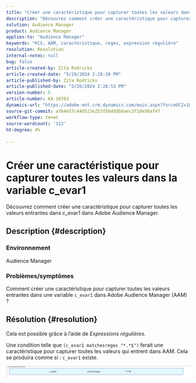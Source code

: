 ```yaml
---
title: "Créer une caractéristique pour capturer toutes les valeurs dans la variable c_evar1"
description: "Découvrez comment créer une caractéristique pour capturer toutes les valeurs entrantes dans c_evar1 dans Adobe Audience Manager."
solution: Audience Manager
product: Audience Manager
applies-to: "Audience Manager"
keywords: "KCS, AAM, caractéristique, regex, expression régulière"
resolution: Resolution
internal-notes: null
bug: false
article-created-by: Zita Rodricks
article-created-date: "5/20/2024 2:28:30 PM"
article-published-by: Zita Rodricks
article-published-date: "5/20/2024 2:28:53 PM"
version-number: 5
article-number: KA-16763
dynamics-url: "https://adobe-ent.crm.dynamics.com/main.aspx?forceUCI=1&pagetype=entityrecord&etn=knowledgearticle&id=f408f736-b516-ef11-9f8a-6045bd006b25"
source-git-commit: a764e57c44d523e253fbbdddb8aec371de50af47
workflow-type: tm+mt
source-wordcount: '113'
ht-degree: 4%

---
```


# Créer une caractéristique pour capturer toutes les valeurs dans la variable c_evar1


Découvrez comment créer une caractéristique pour capturer toutes les valeurs entrantes dans c_evar1 dans Adobe Audience Manager.

## Description {#description}


### <b>Environnement</b>

Audience Manager



### <b>Problèmes/symptômes</b>

Comment créer une caractéristique pour capturer toutes les valeurs entrantes dans une variable `c_evar1` dans Adobe Audience Manager (AAM) ?


## Résolution {#resolution}


Cela est possible grâce à l’aide de *Expressions régulières.*

Une condition telle que `(c_evar1 matchesregex "*.*$")` ferait une caractéristique pour capturer toutes les valeurs qui entrent dans AAM. Cela se produira comme si : `c_evar1` existe.



![](assets/1b1452cb-a86b-eb11-a812-00224803aaf7.png)
